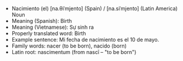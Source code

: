 
- Nacimiento (el)	[na.θiˈmjento] (Spain) / [na.siˈmjento] (Latin America)	Noun	
- Meaning (Spanish): Birth
- Meaning (Vietnamese): Sự sinh ra
- Properly translated word: Birth
- Example sentence: Mi fecha de nacimiento es el 10 de mayo.
- Family words: nacer (to be born), nacido (born)	
- Latin root: nascimentum (from nascī – "to be born")